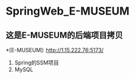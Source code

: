 # SpringWeb_E-MUSEUM
## 这是E-MUSEUM的后端项目拷贝
*[E-MUSEUM]: http://1.15.222.76:5173/
1. Spring的SSM项目     
2. MySQL

    
